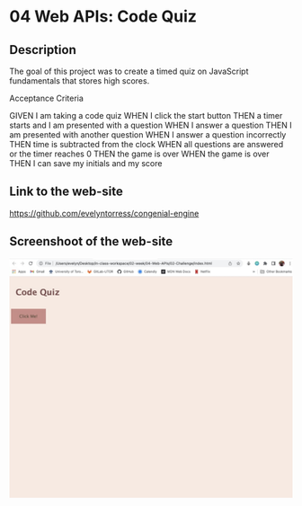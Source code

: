 # 04 Web APIs: Code Quiz

## Description
The goal of this project was to create a timed quiz on JavaScript fundamentals that stores high scores.

Acceptance Criteria

GIVEN I am taking a code quiz
WHEN I click the start button
THEN a timer starts and I am presented with a question
WHEN I answer a question
THEN I am presented with another question
WHEN I answer a question incorrectly
THEN time is subtracted from the clock
WHEN all questions are answered or the timer reaches 0
THEN the game is over
WHEN the game is over
THEN I can save my initials and my score


## Link to the web-site

https://github.com/evelyntorress/congenial-engine


## Screenshoot of the web-site

![](assets/images/website.jpeg)
